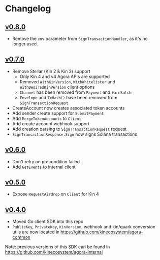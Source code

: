 # Changelog

## [v0.8.0](http://github.com/kinecosystem/kin-go/releases/tag/v0.7.0)
- Remove the `env` parameter from `SignTransactionHandler`, as it's no longer used.

## [v0.7.0](http://github.com/kinecosystem/kin-go/releases/tag/v0.6.0)
- Remove Stellar (Kin 2 & Kin 3) support
    - Only Kin 4 and v4 Agora APIs are supported
    - Removed `WithKinVersion`, `WithWhitelister` and `WithDesiredKinVersion` client options
    - `Channel` has been removed from `Payment` and `EarnBatch`
    - `Envelope` and `TxHash()` have been removed from `SignTransactionRequest`
- CreateAccount now creates associated token accounts
- Add sender create support for `SubmitPayment`
- Add `MergeTokenAccounts` to `Client`
- Add create account webhook support
- Add creation parsing to `SignTransactionRequest` request
- `SignTransactionResponse.Sign` now signs Solana transactions

## [v0.6.0](http://github.com/kinecosystem/kin-go/releases/tag/v0.6.0)
- Don't retry on precondition failed
- Add `GetEvents` to internal client

## [v0.5.0](http://github.com/kinecosystem/kin-go/releases/tag/v0.5.0)
- Expose `RequestAirdrop` on `Client` for Kin 4

## [v0.4.0](http://github.com/kinecosystem/kin-go/releases/tag/v0.4.0)
- Moved Go client SDK into this repo
- `PublicKey`, `PrivateKey`, `KinVersion`, webhook and kin/quark conversion utils are now located in https://github.com/kinecosystem/agora-common

Note: previous versions of this SDK can be found in https://github.com/kinecosystem/agora-internal

